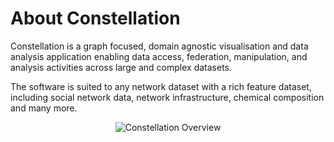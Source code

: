 # About Constellation

Constellation is a graph focused, domain agnostic visualisation and data
analysis application enabling data access, federation, manipulation, and
analysis activities across large and complex datasets.

The software is suited to any network dataset with a rich feature
dataset, including social network data, network infrastructure, chemical
composition and many more.

<div style="text-align: center">

<img src="../constellation/CoreFunctionality/src/au/gov/asd/tac/constellation/functionality/docs/resources/Constellation.png" alt="Constellation
Overview" />

</div>
